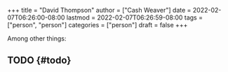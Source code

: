 +++
title = "David Thompson"
author = ["Cash Weaver"]
date = 2022-02-07T06:26:00-08:00
lastmod = 2022-02-07T06:26:59-08:00
tags = ["person", "person"]
categories = ["person"]
draft = false
+++

Among other things:


## TODO {#todo}

